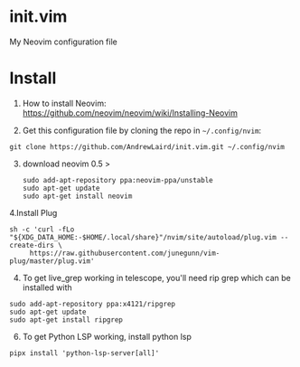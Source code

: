 # init.vim
My Neovim configuration file

# Install
1. How to install Neovim:
https://github.com/neovim/neovim/wiki/Installing-Neovim  

2. Get this configuration file by cloning the repo in `~/.config/nvim`:
  ```
  git clone https://github.com/AndrewLaird/init.vim.git ~/.config/nvim
  ```

3. download neovim 0.5 > 
	```
	sudo add-apt-repository ppa:neovim-ppa/unstable
	sudo apt-get update
	sudo apt-get install neovim
	```
4.Install Plug
  ```
  sh -c 'curl -fLo "${XDG_DATA_HOME:-$HOME/.local/share}"/nvim/site/autoload/plug.vim --create-dirs \
       https://raw.githubusercontent.com/junegunn/vim-plug/master/plug.vim'
  ```


4. To get live_grep working in telescope, you'll need rip grep which can be installed with
  ```
  sudo add-apt-repository ppa:x4121/ripgrep
  sudo apt-get update
  sudo apt-get install ripgrep
  ```
6. To get Python LSP working, install python lsp
  ```
  pipx install 'python-lsp-server[all]'
  ```
